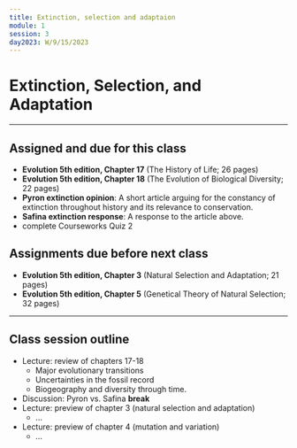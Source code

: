 ```yaml
---
title: Extinction, selection and adaptaion
module: 1
session: 3
day2023: W/9/15/2023
---
```


# Extinction, Selection, and Adaptation

---
## Assigned and due for this class
- **Evolution 5th edition, Chapter 17** (The History of Life; 26 pages)
- **Evolution 5th edition, Chapter 18** (The Evolution of Biological Diversity; 22 pages)
- **Pyron extinction opinion**: A short article arguing for the constancy
of extinction throughout history and its relevance to conservation.
- **Safina extinction response**: A response to the article above.
- complete Courseworks Quiz 2


## Assignments due before next class
- **Evolution 5th edition, Chapter 3** (Natural Selection and Adaptation; 21 pages)
- **Evolution 5th edition, Chapter 5** (Genetical Theory of Natural Selection; 32 pages)

--- 

## Class session outline
- Lecture: review of chapters 17-18
	- Major evolutionary transitions
	- Uncertainties in the fossil record
	- Biogeography and diversity through time.
- Discussion: Pyron vs. Safina
**break**
- Lecture: preview of chapter 3 (natural selection and adaptation)
	- ...
- Lecture: preview of chapter 4 (mutation and variation)
	- ...
